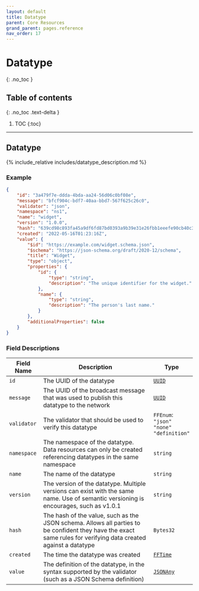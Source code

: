```yaml
---
layout: default
title: Datatype
parent: Core Resources
grand_parent: pages.reference
nav_order: 17
---
```


# Datatype
{: .no_toc }

## Table of contents
{: .no_toc .text-delta }

1. TOC
{:toc}

---
## Datatype

{% include_relative includes/datatype_description.md %}

### Example

```json
{
    "id": "3a479f7e-ddda-4bda-aa24-56d06c0bf08e",
    "message": "bfcf904c-bdf7-40aa-bbd7-567f625c26c0",
    "validator": "json",
    "namespace": "ns1",
    "name": "widget",
    "version": "1.0.0",
    "hash": "639cd98c893fa45a9df6fd87bd0393a9b39e31e26fbb1eeefe90cb40c3fa02d2",
    "created": "2022-05-16T01:23:16Z",
    "value": {
        "$id": "https://example.com/widget.schema.json",
        "$schema": "https://json-schema.org/draft/2020-12/schema",
        "title": "Widget",
        "type": "object",
        "properties": {
            "id": {
                "type": "string",
                "description": "The unique identifier for the widget."
            },
            "name": {
                "type": "string",
                "description": "The person's last name."
            }
        },
        "additionalProperties": false
    }
}
```

### Field Descriptions

| Field Name | Description | Type |
|------------|-------------|------|
| `id` | The UUID of the datatype | [`UUID`](simpletypes#uuid) |
| `message` | The UUID of the broadcast message that was used to publish this datatype to the network | [`UUID`](simpletypes#uuid) |
| `validator` | The validator that should be used to verify this datatype | `FFEnum`:<br/>`"json"`<br/>`"none"`<br/>`"definition"` |
| `namespace` | The namespace of the datatype. Data resources can only be created referencing datatypes in the same namespace | `string` |
| `name` | The name of the datatype | `string` |
| `version` | The version of the datatype. Multiple versions can exist with the same name. Use of semantic versioning is encourages, such as v1.0.1 | `string` |
| `hash` | The hash of the value, such as the JSON schema. Allows all parties to be confident they have the exact same rules for verifying data created against a datatype | `Bytes32` |
| `created` | The time the datatype was created | [`FFTime`](simpletypes#fftime) |
| `value` | The definition of the datatype, in the syntax supported by the validator (such as a JSON Schema definition) | [`JSONAny`](simpletypes#jsonany) |


